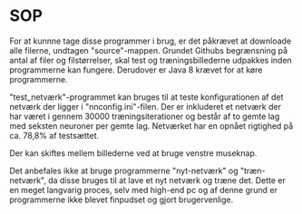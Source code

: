 # SOP

For at kunnne tage disse programmer i brug, er det påkrævet at downloade alle filerne, undtagen "source"-mappen. Grundet Githubs begrænsning på antal af filer og filstørrelser, skal test og træningsbillederne udpakkes inden programmerne kan fungere. Derudover er Java 8 krævet for at køre programmerne.

"test_netværk"-programmet kan bruges til at teste konfigurationen af det netværk der ligger i "nnconfig.ini"-filen. Der er inkluderet et netværk der har været i gennem 30000 træningsiterationer og består af to gemte lag med seksten neuroner per gemte lag. Netværket har en opnået rigtighed på ca. 78,8% af testsættet.

Der kan skiftes mellem billederne ved at bruge venstre museknap.

Det anbefales ikke at bruge programmerne "nyt-netværk" og "træn-netværk", da disse bruges til at lave et nyt netværk og træne det. Dette er en meget langvarig proces, selv med high-end pc og af denne grund er programmerne ikke blevet finpudset og gjort brugervenlige.
